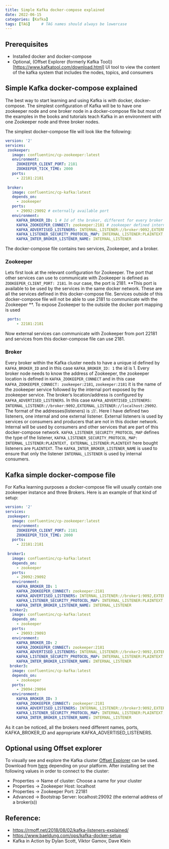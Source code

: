 ```yaml
---
title: Simple Kafka docker-compose explained
date: 2022-06-15
categories: [Kafka]
tags: [TAG]     # TAG names should always be lowercase
---
```

 
## Prerequisites
* Installed docker and docker-compose
* Optional, (Offset Explorer (formerly Kafka Tool))[https://www.kafkatool.com/download.html] UI tool to view the content of the kafka system that includes the nodes, topics, and consumers
 
## Simple Kafka docker-compose explained
The best way to start learning and using Kafka is with docker, docker-compose. The simplest configuration of Kafka will be to have one zookeeper node and one broker node in a docker-compose file but most of the examples in the books and tutorials teach Kafka in an environment with one Zookeeper node and three broker nodes.
 
The simplest docker-compose file will look like the following:
```yaml
version: '2'
services:
 zookeeper:
   image: confluentinc/cp-zookeeper:latest
   environment:
     ZOOKEEPER_CLIENT_PORT: 2181
     ZOOKEEPER_TICK_TIME: 2000
   ports:
     - 22181:2181
 
 broker:
   image: confluentinc/cp-kafka:latest
   depends_on:
     - zookeeper
   ports:
     - 29092:29092 # externally available port
   environment:
     KAFKA_BROKER_ID: 1 # Id of the broker, different for every broker service
     KAFKA_ZOOKEEPER_CONNECT: zookeeper:2181 # zookeeper defined internal IP address
     KAFKA_ADVERTISED_LISTENERS: INTERNAL_LISTENER://broker:9092,EXTERNAL_LISTENER://localhost:29092
     KAFKA_LISTENER_SECURITY_PROTOCOL_MAP: INTERNAL_LISTENER:PLAINTEXT,EXTERNAL_LISTENER:PLAINTEXT
     KAFKA_INTER_BROKER_LISTENER_NAME: INTERNAL_LISTENER
```
The docker-compose file contains two services, Zookeeper, and a broker.
### Zookeeper
Lets first look at the relevant configuration for Zookeeper. The port that other services can use to communicate with Zookeeper is defined as `ZOOKEEPER_CLIENT_PORT: 2181`. In our case, the port is 2181. **This port is available to be used by the services in the same docker network. These are all the services defined in this docker-compose file. Services outside of this docker-compose file will not be able to use 2181 to communicate with the Zookeeper **. To expose Zookeeper to the outside the docker port mapping is used
```yaml
 ports:
     - 22181:2181
```
Now external services can communicate with Zookeeper from port 22181 and services from this docker-compose file can use 2181.
 
### Broker
Every broker within the Kafka cluster needs to have a unique id defined by `KAFKA_BROKER_ID` and in this case `KAFKA_BROKER_ID: 1` the id is 1. Every broker node needs to know the address of Zookeeper, the zookeeper location is defined in `KAFKA_ZOOKEEPER_CONNECT` and in this case `KAFKA_ZOOKEEPER_CONNECT: zookeeper:2181`, `zookeeper:2181` it is the name of the zookeeper service followed by the internal port exposed by the zookeeper service. The broker’s location/address is configured by `KAFKA_ADVERTISED_LISTENERS`. In this case `KAFKA_ADVERTISED_LISTENERS: INTERNAL_LISTENER://broker:9092,EXTERNAL_LISTENER://localhost:29092`. The format of the addresses(listeners) is <NameOfListener>://<NameOfService>:<PORT>. Here I have defined two listeners, one internal and one external listener. External listeners is used by services or consumers and producers that are not in this docker network. Internal will be used by consumers and other services that are part of this docker-compose network. `KAFKA_LISTENER_SECURITY_PROTOCOL_MAP` defines the type of the listener, `KAFKA_LISTENER_SECURITY_PROTOCOL_MAP: INTERNAL_LISTENER:PLAINTEXT, EXTERNAL_LISTENER:PLAINTEXT` here bought listeners are `PLAINTEXT`. The `KAFKA_INTER_BROKER_LISTENER_NAME` is used to ensure that only the listener `INTERNAL_LISTENER` is used by internal consumers.
 
## Kafka simple docker-compose file
For Kafka learning purposes a docker-compose file will usually contain one zookeeper instance and three Brokers. Here is an example of that kind of setup:
 
```yaml
version: '2'
services:
 zookeeper:
   image: confluentinc/cp-zookeeper:latest
   environment:
     ZOOKEEPER_CLIENT_PORT: 2181
     ZOOKEEPER_TICK_TIME: 2000
   ports:
     - 22181:2181
 
 broker1:
   image: confluentinc/cp-kafka:latest
   depends_on:
     - zookeeper
   ports:
     - 29092:29092
   environment:
     KAFKA_BROKER_ID: 1
     KAFKA_ZOOKEEPER_CONNECT: zookeeper:2181
     KAFKA_ADVERTISED_LISTENERS: INTERNAL_LISTENER://broker1:9092,EXTERNAL_LISTENER://localhost:29092
     KAFKA_LISTENER_SECURITY_PROTOCOL_MAP: INTERNAL_LISTENER:PLAINTEXT,EXTERNAL_LISTENER:PLAINTEXT
     KAFKA_INTER_BROKER_LISTENER_NAME: INTERNAL_LISTENER
  broker2:
   image: confluentinc/cp-kafka:latest
   depends_on:
     - zookeeper
   ports:
     - 29093:29093
   environment:
     KAFKA_BROKER_ID: 2
     KAFKA_ZOOKEEPER_CONNECT: zookeeper:2181
     KAFKA_ADVERTISED_LISTENERS: INTERNAL_LISTENER://broker2:9092,EXTERNAL_LISTENER://localhost:29093
     KAFKA_LISTENER_SECURITY_PROTOCOL_MAP: INTERNAL_LISTENER:PLAINTEXT,EXTERNAL_LISTENER:PLAINTEXT
     KAFKA_INTER_BROKER_LISTENER_NAME: INTERNAL_LISTENER
  broker3:
   image: confluentinc/cp-kafka:latest
   depends_on:
     - zookeeper
   ports:
     - 29094:29094
   environment:
     KAFKA_BROKER_ID: 3
     KAFKA_ZOOKEEPER_CONNECT: zookeeper:2181
     KAFKA_ADVERTISED_LISTENERS: INTERNAL_LISTENER://broker3:9092,EXTERNAL_LISTENER://localhost:29094
     KAFKA_LISTENER_SECURITY_PROTOCOL_MAP: INTERNAL_LISTENER:PLAINTEXT,EXTERNAL_LISTENER:PLAINTEXT
     KAFKA_INTER_BROKER_LISTENER_NAME: INTERNAL_LISTENER       
```
As it can be noticed, all the brokers need different names, ports, KAFKA_BROKER_ID and appropriate KAFKA_ADVERTISED_LISTENERS.
 
## Optional using Offset explorer
To visually see and explore the Kafka cluster [Offset Explorer](https://www.kafkatool.com/download.html) can be used. Download from [here](https://www.kafkatool.com/download.html) depending on your platform. After installing set the following values in order to connect to the cluster:
* Properties -> Name of cluster: Choose a name for your cluster
* Properties -> Zookeeper Host: localhost
* Properties -> Zookeeper Port: 22181
* Advanced -> Bootstrap Server: localhost:29092 (the external address of a broker(s))
## Reference:
* https://rmoff.net/2018/08/02/kafka-listeners-explained/
* https://www.baeldung.com/ops/kafka-docker-setup
* Kafka in Action by Dylan Scott, Viktor Gamov, Dave Klein
